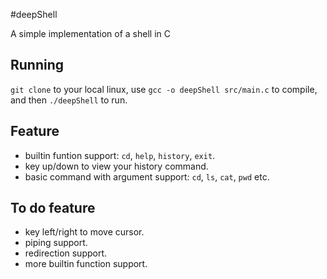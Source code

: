 #deepShell

A simple implementation of a shell in C

## Running

`git clone` to your local linux, use `gcc -o deepShell src/main.c` to compile, and then `./deepShell` to run. 

## Feature 

* builtin funtion support: `cd`, `help`, `history`, `exit`.
* key up/down to view your history command.
* basic command with argument support: `cd`, `ls`, `cat`, `pwd` etc.

## To do feature

* key left/right to move cursor.
* piping support.
* redirection support.
* more builtin function support.

